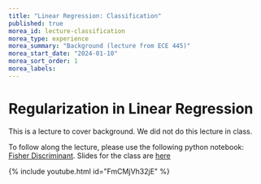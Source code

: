 ```yaml
---
title: "Linear Regression: Classification"
published: true
morea_id: lecture-classification
morea_type: experience
morea_summary: "Background (lecture from ECE 445)"
morea_start_date: "2024-01-10"
morea_sort_order: 1
morea_labels:
---
```


# Regularization in Linear Regression

This is a lecture to cover background. We did not do this lecture in class.

To follow along the lecture, please use the following python notebook: [Fisher Discriminant](./fisher.ipynb).
Slides for the class are [here](./2024-01-17-Note-11-44.pdf)

{% include youtube.html id="FmCMjVh32jE" %}

